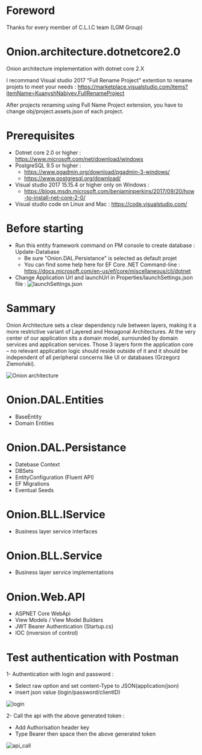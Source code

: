 # Foreword
Thanks for every member of C.L.I.C team (LGM Group)

# Onion.architecture.dotnetcore2.0
Onion architecture implementation with dotnet core 2.X

I recommand Visual studio 2017 "Full Rename Project" extention to rename projets to meet your needs : 
  https://marketplace.visualstudio.com/items?itemName=KuanyshNabiyev.FullRenameProject
  
After projects renaming using Full Name Project extension, you have to change obj/project.assets.json of each project.

# Prerequisites
- Dotnet core 2.0 or higher : https://www.microsoft.com/net/download/windows
- PostgreSQL 9.5 or higher :
    - https://www.pgadmin.org/download/pgadmin-3-windows/
    - https://www.postgresql.org/download/
- Visual studio 2017 15.15.4 or higher only on Windows : 
    - https://blogs.msdn.microsoft.com/benjaminperkins/2017/09/20/how-to-install-net-core-2-0/
- Visual studio code on Linux and Mac : https://code.visualstudio.com/

# Before starting 
- Run this entity framework command on PM console to create database : Update-Database 
    - Be sure "Onion.DAL.Persistance" is selected as default projet
    - You can find some help here for EF Core .NET Command-line : https://docs.microsoft.com/en-us/ef/core/miscellaneous/cli/dotnet
- Change Application Url and launchUrl in Properties/launchSettings.json file : 
  ![launchSettings.json](https://github.com/bouraine/onion.architecture.dotnetcore2.0/blob/master/launchSettings.JPG)

# Sammary

Onion Architecture sets a clear dependency rule between layers, making it a more restrictive variant of Layered and Hexagonal Architectures. At the very center of our application sits a domain model, surrounded by domain services and application services. Those 3 layers form the application core – no relevant application logic should reside outside of it and it should be independent of all peripheral concerns like UI or databases (Grzegorz Ziemoński).


![Onion architecture](http://blog.thedigitalgroup.com/chetanv/wp-content/uploads/sites/23/2015/07/image_thumb1.png)

# Onion.DAL.Entities
- BaseEntity
- Domain Entities

# Onion.DAL.Persistance
- Datebase Context
- DBSets
- EntityConfiguration (Fluent API)
- EF Migrations
- Eventual Seeds

# Onion.BLL.IService
- Business layer service interfaces

# Onion.BLL.Service
- Business layer service implementations

# Onion.Web.API
- ASPNET Core WebApi
- View Models / View Model Builders
- JWT Bearer Authentication (Startup.cs)
- IOC (inversion of control)

# Test authentication with Postman

1- Authentication with login and password : 
- Select raw option and set content-Type to JSON(application/json)
- insert json value (login/password/clientID)

![login](https://github.com/bouraine/onion.architecture.dotnetcore2.0/blob/master/authentication.JPG)

2- Call the api with the above generated token : 
- Add Authorisation header key
- Type Bearer then space then the above generated token

![api_call](https://github.com/bouraine/onion.architecture.dotnetcore2.0/blob/master/API_Call.JPG)








